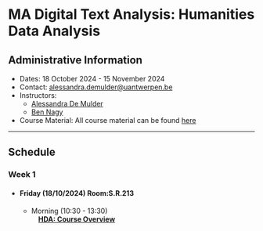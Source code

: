# MA Digital Text Analysis: Humanities Data Analysis 

## Administrative Information
- Dates: 18 October 2024 - 15 November 2024
- Contact: [alessandra.demulder@uantwerpen.be](mailto:alessandra.demulder@uantwerpen.be)
- Instructors:
	- [Alessandra De Mulder](mailto:alessandra.demulder@uantwerpen.be)
	- [Ben Nagy](mailto:benjamin.nagy@uantwerpen.be)
- Course Material:  All course material can be found [here](https://github.com/bnagy/UAntwerpHDA24)


**************************************************************************
## Schedule
###  Week 1

- #### Friday (18/10/2024) Room:S.R.213
	- Morning (10:30 - 13:30)  
		&emsp;**[HDA: Course Overview](LINK)** 


